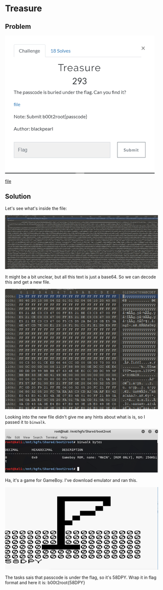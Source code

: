 # Treasure

## Problem

![task](./src/task.png)

[file](./src/file)

## Solution

Let's see what's inside the file:

![file](./src/file.png)

It might be a bit unclear, but all this text is just a base64. So we can decode this and get a new file.

![new_file](./src/new_file.png)

Looking into the new file didn't give me any hints about what is is, so I passed it to `binwalk`.

![binwalk](./src/binwalk.png)

Ha, it's a game for GameBoy. I've download emulator and ran this.

![flag](./src/flag.png)

The tasks sais that passcode is under the flag, so it's 58DPY. Wrap it in flag format and here it is: b00t2root{58DPY}